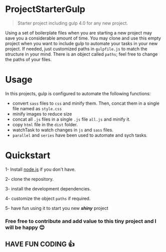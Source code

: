 # ProjectStarterGulp

> Starter project including gulp 4.0 for any new project. 


Using a set of boilerplate files when you are starting a new project may save you a considerable amount of time. 
You may clone and use this empty project when you want to include gulp to automate your tasks in your new project. 
If needed, just customized paths in `gulpfile.js` to match the structure in your mind. There is an object called `paths`; feel free to change the paths of  your files.  

# Usage
In this projects, gulp is configured to automate the following functions: 

* convert `sass` files to `css` and minify them. Then, concat them in a single file named as `style.css`
* minify images to reduce size
* concat all `.js` files in a single `.js` file `all.js` and minify it. 
* copy `html` file in the `dist` folder.
* watchTask to watch changes in `js` and `sass` files. 
* `parallel` and `series` have been used to automate and sych tasks. 


# Quickstart
1- Install [node.js](https://nodejs.org/en/) if you don't have.

2- clone the repository.

3- install the development dependencies.

4- customize the object `paths` if required. 

5- have fun using it to start you new **_shiny_** project 


### Free free to contribute and add value to this tiny project and I will be happy :blush: 


## **HAVE FUN CODING** :+1:
